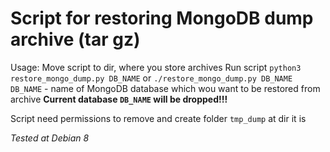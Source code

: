 # Script for restoring MongoDB dump archive (tar gz)
Usage:
Move script to dir, where you store archives
Run script
`python3 restore_mongo_dump.py DB_NAME`
or
`./restore_mongo_dump.py DB_NAME`
`DB_NAME` - name of MongoDB database which wou want to be restored from archive
**Current database `DB_NAME` will be dropped!!!**

Script need permissions to remove and create folder `tmp_dump` at dir it is

*Tested at Debian 8*
